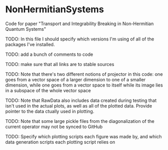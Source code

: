 # NonHermitianSystems
Code for paper "Transport and Integrability Breaking in Non-Hermitian Quantum Systems"

TODO: In this file I should specify which versions I'm using of all of the packages I've installed.

TODO: add a bunch of comments to code

TODO: make sure that all links are to stable sources

TODO: Note that there's two different notions of projector in this code: one goes from a vector space of a larger dimension to one of a smaller dimension, while one goes from a vector space to itself while its image lies in a subspace of the whole vector space

TODO: Note that RawData also includes data created during testing that isn't used in the actual plots, as well as all of the plotted data. Provide pointer to the data ctually used in plotting.

TODO: Note that some large pickle files from the diagonalization of the current operator may not be synced to GitHub

TODO: Specify which plotting scripts each figure was made by, and which data generation scripts each plotting script relies on